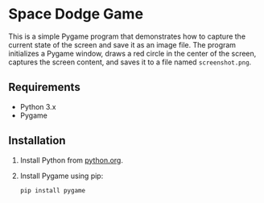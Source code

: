 # Space Dodge Game

This is a simple Pygame program that demonstrates how to capture the current state of the screen and save it as an image file. The program initializes a Pygame window, draws a red circle in the center of the screen, captures the screen content, and saves it to a file named `screenshot.png`.

## Requirements

- Python 3.x
- Pygame

## Installation

1. Install Python from [python.org](https://www.python.org/downloads/).

2. Install Pygame using pip:
   ```sh
   pip install pygame
